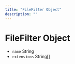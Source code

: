 ```yaml
---
title: "FileFilter Object"
description: ""
---
```


# FileFilter Object

* `name` String
* `extensions` String[]
